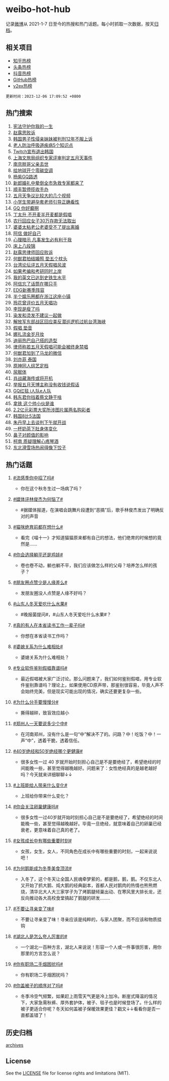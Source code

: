 # weibo-hot-hub

记录[微博](https://www.weibo.com)从 2021-1-7 日至今的热搜和热门话题。每小时抓取一次数据，按天[归档](archives)。

## 相关项目

- [知乎热榜](https://github.com/lonnyzhang423/zhihu-hot-hub)
- [头条热榜](https://github.com/lonnyzhang423/toutiao-hot-hub)
- [抖音热榜](https://github.com/lonnyzhang423/douyin-hot-hub)
- [GitHub热榜](https://github.com/lonnyzhang423/github-hot-hub)
- [v2ex热榜](https://github.com/lonnyzhang423/v2ex-hot-hub)


`更新时间：2023-12-06 17:09:52 +0800`

## 热门搜索

1. [宪法守护你我的一生](https://m.weibo.cn/search?containerid=100103type%3D1%26t%3D10%26q%3D%23%E5%AE%AA%E6%B3%95%E5%AE%88%E6%8A%A4%E4%BD%A0%E6%88%91%E7%9A%84%E4%B8%80%E7%94%9F%23&stream_entry_id=51&isnewpage=1&extparam=seat%3D1%26cate%3D10103%26dgr%3D0%26stream_entry_id%3D51%26pos%3D0%26q%3D%2523%25E5%25AE%25AA%25E6%25B3%2595%25E5%25AE%2588%25E6%258A%25A4%25E4%25BD%25A0%25E6%2588%2591%25E7%259A%2584%25E4%25B8%2580%25E7%2594%259F%2523%26filter_type%3Drealtimehot%26c_type%3D51%26display_time%3D1701853791%26pre_seqid%3D170185379114000558156)
1. [赵露思败诉](https://m.weibo.cn/search?containerid=100103type%3D1%26t%3D10%26q%3D%23%E8%B5%B5%E9%9C%B2%E6%80%9D%E8%B4%A5%E8%AF%89%23&stream_entry_id=31&isnewpage=1&extparam=seat%3D1%26band_rank%3D1%26filter_type%3Drealtimehot%26dgr%3D0%26lcate%3D5001%26cate%3D5001%26realpos%3D1%26stream_entry_id%3D31%26pos%3D0%26q%3D%2523%25E8%25B5%25B5%25E9%259C%25B2%25E6%2580%259D%25E8%25B4%25A5%25E8%25AF%2589%2523%26flag%3D1%26c_type%3D31%26display_time%3D1701853791%26pre_seqid%3D170185379114000558156)
1. [韩国男子性侵亲妹妹被判刑12年不服上诉](https://m.weibo.cn/search?containerid=100103type%3D1%26t%3D10%26q%3D%23%E9%9F%A9%E5%9B%BD%E7%94%B7%E5%AD%90%E6%80%A7%E4%BE%B5%E4%BA%B2%E5%A6%B9%E5%A6%B9%E8%A2%AB%E5%88%A4%E5%88%9112%E5%B9%B4%E4%B8%8D%E6%9C%8D%E4%B8%8A%E8%AF%89%23&stream_entry_id=31&isnewpage=1&extparam=seat%3D1%26band_rank%3D2%26filter_type%3Drealtimehot%26dgr%3D0%26lcate%3D5001%26cate%3D5001%26realpos%3D2%26stream_entry_id%3D31%26pos%3D1%26q%3D%2523%25E9%259F%25A9%25E5%259B%25BD%25E7%2594%25B7%25E5%25AD%2590%25E6%2580%25A7%25E4%25BE%25B5%25E4%25BA%25B2%25E5%25A6%25B9%25E5%25A6%25B9%25E8%25A2%25AB%25E5%2588%25A4%25E5%2588%259112%25E5%25B9%25B4%25E4%25B8%258D%25E6%259C%258D%25E4%25B8%258A%25E8%25AF%2589%2523%26flag%3D2%26c_type%3D31%26display_time%3D1701853791%26pre_seqid%3D170185379114000558156)
1. [老人防治呼吸道疾病5个知识点](https://m.weibo.cn/search?containerid=100103type%3D1%26t%3D10%26q%3D%23%E8%80%81%E4%BA%BA%E9%98%B2%E6%B2%BB%E5%91%BC%E5%90%B8%E9%81%93%E7%96%BE%E7%97%855%E4%B8%AA%E7%9F%A5%E8%AF%86%E7%82%B9%23&stream_entry_id=31&isnewpage=1&extparam=seat%3D1%26band_rank%3D3%26filter_type%3Drealtimehot%26dgr%3D0%26lcate%3D5001%26cate%3D5001%26realpos%3D3%26stream_entry_id%3D31%26pos%3D2%26q%3D%2523%25E8%2580%2581%25E4%25BA%25BA%25E9%2598%25B2%25E6%25B2%25BB%25E5%2591%25BC%25E5%2590%25B8%25E9%2581%2593%25E7%2596%25BE%25E7%2597%25855%25E4%25B8%25AA%25E7%259F%25A5%25E8%25AF%2586%25E7%2582%25B9%2523%26flag%3D1%26c_type%3D31%26display_time%3D1701853791%26pre_seqid%3D170185379114000558156)
1. [Twitch宣布退出韩国](https://m.weibo.cn/search?containerid=100103type%3D1%26t%3D10%26q%3D%23Twitch%E5%AE%A3%E5%B8%83%E9%80%80%E5%87%BA%E9%9F%A9%E5%9B%BD%23&stream_entry_id=31&isnewpage=1&extparam=seat%3D1%26band_rank%3D4%26filter_type%3Drealtimehot%26dgr%3D0%26lcate%3D5001%26cate%3D5001%26realpos%3D4%26stream_entry_id%3D31%26pos%3D3%26q%3D%2523Twitch%25E5%25AE%25A3%25E5%25B8%2583%25E9%2580%2580%25E5%2587%25BA%25E9%259F%25A9%25E5%259B%25BD%2523%26flag%3D1%26c_type%3D31%26display_time%3D1701853791%26pre_seqid%3D170185379114000558156)
1. [上海文旅局组织专家评审判定五月天事件](https://m.weibo.cn/search?containerid=100103type%3D1%26t%3D10%26q%3D%23%E4%B8%8A%E6%B5%B7%E6%96%87%E6%97%85%E5%B1%80%E7%BB%84%E7%BB%87%E4%B8%93%E5%AE%B6%E8%AF%84%E5%AE%A1%E5%88%A4%E5%AE%9A%E4%BA%94%E6%9C%88%E5%A4%A9%E4%BA%8B%E4%BB%B6%23&stream_entry_id=31&isnewpage=1&extparam=seat%3D1%26band_rank%3D5%26filter_type%3Drealtimehot%26dgr%3D0%26lcate%3D5001%26cate%3D5001%26realpos%3D5%26stream_entry_id%3D31%26pos%3D4%26q%3D%2523%25E4%25B8%258A%25E6%25B5%25B7%25E6%2596%2587%25E6%2597%2585%25E5%25B1%2580%25E7%25BB%2584%25E7%25BB%2587%25E4%25B8%2593%25E5%25AE%25B6%25E8%25AF%2584%25E5%25AE%25A1%25E5%2588%25A4%25E5%25AE%259A%25E4%25BA%2594%25E6%259C%2588%25E5%25A4%25A9%25E4%25BA%258B%25E4%25BB%25B6%2523%26flag%3D2%26c_type%3D31%26display_time%3D1701853791%26pre_seqid%3D170185379114000558156)
1. [南京胖哥父亲去世](https://m.weibo.cn/search?containerid=100103type%3D1%26t%3D10%26q%3D%23%E5%8D%97%E4%BA%AC%E8%83%96%E5%93%A5%E7%88%B6%E4%BA%B2%E5%8E%BB%E4%B8%96%23&stream_entry_id=31&isnewpage=1&extparam=seat%3D1%26band_rank%3D6%26filter_type%3Drealtimehot%26dgr%3D0%26lcate%3D5001%26cate%3D5001%26realpos%3D6%26stream_entry_id%3D31%26pos%3D5%26q%3D%2523%25E5%258D%2597%25E4%25BA%25AC%25E8%2583%2596%25E5%2593%25A5%25E7%2588%25B6%25E4%25BA%25B2%25E5%258E%25BB%25E4%25B8%2596%2523%26flag%3D1%26c_type%3D31%26display_time%3D1701853791%26pre_seqid%3D170185379114000558156)
1. [给地球开个零碳空调](https://m.weibo.cn/search?containerid=100103type%3D1%26t%3D10%26q%3D%23%E7%BB%99%E5%9C%B0%E7%90%83%E5%BC%80%E4%B8%AA%E9%9B%B6%E7%A2%B3%E7%A9%BA%E8%B0%83%23&stream_entry_id=31&isnewpage=1&extparam=seat%3D1%26adid%3D213490%26band_rank%3D7%26topic_ad%3D1%26is_ad_pos%3D1%26c_type%3D31%26filter_type%3Drealtimehot%26lcate%3D5001%26cate%3D5001%26stream_entry_id%3D31%26pos%3D6%26q%3D%2523%25E7%25BB%2599%25E5%259C%25B0%25E7%2590%2583%25E5%25BC%2580%25E4%25B8%25AA%25E9%259B%25B6%25E7%25A2%25B3%25E7%25A9%25BA%25E8%25B0%2583%2523%26dgr%3D0%26display_time%3D1701853791%26pre_seqid%3D170185379114000558156)
1. [杨紫GQ路透](https://m.weibo.cn/search?containerid=100103type%3D1%26t%3D10%26q%3D%23%E6%9D%A8%E7%B4%ABGQ%E8%B7%AF%E9%80%8F%23&stream_entry_id=31&isnewpage=1&extparam=seat%3D1%26band_rank%3D7%26filter_type%3Drealtimehot%26dgr%3D0%26lcate%3D5001%26cate%3D5001%26realpos%3D7%26stream_entry_id%3D31%26pos%3D7%26q%3D%2523%25E6%259D%25A8%25E7%25B4%25ABGQ%25E8%25B7%25AF%25E9%2580%258F%2523%26flag%3D1%26c_type%3D31%26display_time%3D1701853791%26pre_seqid%3D170185379114000558156)
1. [新郎婚礼中晕倒全市急救专家都来了](https://m.weibo.cn/search?containerid=100103type%3D1%26t%3D10%26q%3D%23%E6%96%B0%E9%83%8E%E5%A9%9A%E7%A4%BC%E4%B8%AD%E6%99%95%E5%80%92%E5%85%A8%E5%B8%82%E6%80%A5%E6%95%91%E4%B8%93%E5%AE%B6%E9%83%BD%E6%9D%A5%E4%BA%86%23&stream_entry_id=31&isnewpage=1&extparam=seat%3D1%26band_rank%3D8%26filter_type%3Drealtimehot%26dgr%3D0%26lcate%3D5001%26cate%3D5001%26realpos%3D8%26stream_entry_id%3D31%26pos%3D8%26q%3D%2523%25E6%2596%25B0%25E9%2583%258E%25E5%25A9%259A%25E7%25A4%25BC%25E4%25B8%25AD%25E6%2599%2595%25E5%2580%2592%25E5%2585%25A8%25E5%25B8%2582%25E6%2580%25A5%25E6%2595%2591%25E4%25B8%2593%25E5%25AE%25B6%25E9%2583%25BD%25E6%259D%25A5%25E4%25BA%2586%2523%26flag%3D1%26c_type%3D31%26display_time%3D1701853791%26pre_seqid%3D170185379114000558156)
1. [顺丰暂停揽收手办](https://m.weibo.cn/search?containerid=100103type%3D1%26t%3D10%26q%3D%23%E9%A1%BA%E4%B8%B0%E6%9A%82%E5%81%9C%E6%8F%BD%E6%94%B6%E6%89%8B%E5%8A%9E%23&stream_entry_id=31&isnewpage=1&extparam=seat%3D1%26band_rank%3D9%26filter_type%3Drealtimehot%26dgr%3D0%26lcate%3D5001%26cate%3D5001%26realpos%3D9%26stream_entry_id%3D31%26pos%3D9%26q%3D%2523%25E9%25A1%25BA%25E4%25B8%25B0%25E6%259A%2582%25E5%2581%259C%25E6%258F%25BD%25E6%2594%25B6%25E6%2589%258B%25E5%258A%259E%2523%26flag%3D1%26c_type%3D31%26display_time%3D1701853791%26pre_seqid%3D170185379114000558156)
1. [五月天争议比较大的几个视频](https://m.weibo.cn/search?containerid=100103type%3D1%26t%3D10%26q%3D%E4%BA%94%E6%9C%88%E5%A4%A9%E4%BA%89%E8%AE%AE%E6%AF%94%E8%BE%83%E5%A4%A7%E7%9A%84%E5%87%A0%E4%B8%AA%E8%A7%86%E9%A2%91&stream_entry_id=31&isnewpage=1&extparam=seat%3D1%26band_rank%3D10%26filter_type%3Drealtimehot%26dgr%3D0%26lcate%3D5001%26cate%3D5001%26realpos%3D10%26stream_entry_id%3D31%26pos%3D10%26q%3D%25E4%25BA%2594%25E6%259C%2588%25E5%25A4%25A9%25E4%25BA%2589%25E8%25AE%25AE%25E6%25AF%2594%25E8%25BE%2583%25E5%25A4%25A7%25E7%259A%2584%25E5%2587%25A0%25E4%25B8%25AA%25E8%25A7%2586%25E9%25A2%2591%26flag%3D1%26c_type%3D31%26display_time%3D1701853791%26pre_seqid%3D170185379114000558156)
1. [小学生带避孕套老师引导正确看性](https://m.weibo.cn/search?containerid=100103type%3D1%26t%3D10%26q%3D%23%E5%B0%8F%E5%AD%A6%E7%94%9F%E5%B8%A6%E9%81%BF%E5%AD%95%E5%A5%97%E8%80%81%E5%B8%88%E5%BC%95%E5%AF%BC%E6%AD%A3%E7%A1%AE%E7%9C%8B%E6%80%A7%23&stream_entry_id=31&isnewpage=1&extparam=seat%3D1%26band_rank%3D11%26filter_type%3Drealtimehot%26dgr%3D0%26lcate%3D5001%26cate%3D5001%26realpos%3D11%26stream_entry_id%3D31%26pos%3D11%26q%3D%2523%25E5%25B0%258F%25E5%25AD%25A6%25E7%2594%259F%25E5%25B8%25A6%25E9%2581%25BF%25E5%25AD%2595%25E5%25A5%2597%25E8%2580%2581%25E5%25B8%2588%25E5%25BC%2595%25E5%25AF%25BC%25E6%25AD%25A3%25E7%25A1%25AE%25E7%259C%258B%25E6%2580%25A7%2523%26flag%3D1%26c_type%3D31%26display_time%3D1701853791%26pre_seqid%3D170185379114000558156)
1. [GQ 你好癫啊](https://m.weibo.cn/search?containerid=100103type%3D1%26t%3D10%26q%3DGQ+%E4%BD%A0%E5%A5%BD%E7%99%AB%E5%95%8A&stream_entry_id=31&isnewpage=1&extparam=seat%3D1%26band_rank%3D12%26filter_type%3Drealtimehot%26dgr%3D0%26lcate%3D5001%26cate%3D5001%26realpos%3D12%26stream_entry_id%3D31%26pos%3D12%26q%3DGQ%2520%25E4%25BD%25A0%25E5%25A5%25BD%25E7%2599%25AB%25E5%2595%258A%26flag%3D2%26c_type%3D31%26display_time%3D1701853791%26pre_seqid%3D170185379114000558156)
1. [丁太升 不开麦半开麦都是假唱](https://m.weibo.cn/search?containerid=100103type%3D1%26t%3D10%26q%3D%E4%B8%81%E5%A4%AA%E5%8D%87+%E4%B8%8D%E5%BC%80%E9%BA%A6%E5%8D%8A%E5%BC%80%E9%BA%A6%E9%83%BD%E6%98%AF%E5%81%87%E5%94%B1&stream_entry_id=31&isnewpage=1&extparam=seat%3D1%26band_rank%3D13%26filter_type%3Drealtimehot%26dgr%3D0%26lcate%3D5001%26cate%3D5001%26realpos%3D13%26stream_entry_id%3D31%26pos%3D13%26q%3D%25E4%25B8%2581%25E5%25A4%25AA%25E5%258D%2587%2520%25E4%25B8%258D%25E5%25BC%2580%25E9%25BA%25A6%25E5%258D%258A%25E5%25BC%2580%25E9%25BA%25A6%25E9%2583%25BD%25E6%2598%25AF%25E5%2581%2587%25E5%2594%25B1%26flag%3D1%26c_type%3D31%26display_time%3D1701853791%26pre_seqid%3D170185379114000558156)
1. [农行回应女子30万存款无法取出](https://m.weibo.cn/search?containerid=100103type%3D1%26t%3D10%26q%3D%23%E5%86%9C%E8%A1%8C%E5%9B%9E%E5%BA%94%E5%A5%B3%E5%AD%9030%E4%B8%87%E5%AD%98%E6%AC%BE%E6%97%A0%E6%B3%95%E5%8F%96%E5%87%BA%23&stream_entry_id=31&isnewpage=1&extparam=seat%3D1%26band_rank%3D14%26filter_type%3Drealtimehot%26dgr%3D0%26lcate%3D5001%26cate%3D5001%26realpos%3D14%26stream_entry_id%3D31%26pos%3D14%26q%3D%2523%25E5%2586%259C%25E8%25A1%258C%25E5%259B%259E%25E5%25BA%2594%25E5%25A5%25B3%25E5%25AD%259030%25E4%25B8%2587%25E5%25AD%2598%25E6%25AC%25BE%25E6%2597%25A0%25E6%25B3%2595%25E5%258F%2596%25E5%2587%25BA%2523%26flag%3D1%26c_type%3D31%26display_time%3D1701853791%26pre_seqid%3D170185379114000558156)
1. [婆婆太粘老公老婆受不了提出离婚](https://m.weibo.cn/search?containerid=100103type%3D1%26t%3D10%26q%3D%23%E5%A9%86%E5%A9%86%E5%A4%AA%E7%B2%98%E8%80%81%E5%85%AC%E8%80%81%E5%A9%86%E5%8F%97%E4%B8%8D%E4%BA%86%E6%8F%90%E5%87%BA%E7%A6%BB%E5%A9%9A%23&stream_entry_id=31&isnewpage=1&extparam=seat%3D1%26band_rank%3D15%26filter_type%3Drealtimehot%26dgr%3D0%26lcate%3D5001%26cate%3D5001%26realpos%3D15%26stream_entry_id%3D31%26pos%3D15%26q%3D%2523%25E5%25A9%2586%25E5%25A9%2586%25E5%25A4%25AA%25E7%25B2%2598%25E8%2580%2581%25E5%2585%25AC%25E8%2580%2581%25E5%25A9%2586%25E5%258F%2597%25E4%25B8%258D%25E4%25BA%2586%25E6%258F%2590%25E5%2587%25BA%25E7%25A6%25BB%25E5%25A9%259A%2523%26flag%3D0%26c_type%3D31%26display_time%3D1701853791%26pre_seqid%3D170185379114000558156)
1. [阿信 做好自己](https://m.weibo.cn/search?containerid=100103type%3D1%26t%3D10%26q%3D%E9%98%BF%E4%BF%A1+%E5%81%9A%E5%A5%BD%E8%87%AA%E5%B7%B1&stream_entry_id=31&isnewpage=1&extparam=seat%3D1%26band_rank%3D16%26filter_type%3Drealtimehot%26dgr%3D0%26lcate%3D5001%26cate%3D5001%26realpos%3D16%26stream_entry_id%3D31%26pos%3D16%26q%3D%25E9%2598%25BF%25E4%25BF%25A1%2520%25E5%2581%259A%25E5%25A5%25BD%25E8%2587%25AA%25E5%25B7%25B1%26flag%3D0%26c_type%3D31%26display_time%3D1701853791%26pre_seqid%3D170185379114000558156)
1. [心理暗示 凡事发生必有利于我](https://m.weibo.cn/search?containerid=100103type%3D1%26t%3D10%26q%3D%E5%BF%83%E7%90%86%E6%9A%97%E7%A4%BA+%E5%87%A1%E4%BA%8B%E5%8F%91%E7%94%9F%E5%BF%85%E6%9C%89%E5%88%A9%E4%BA%8E%E6%88%91&stream_entry_id=31&isnewpage=1&extparam=seat%3D1%26band_rank%3D17%26filter_type%3Drealtimehot%26dgr%3D0%26lcate%3D5001%26cate%3D5001%26realpos%3D17%26stream_entry_id%3D31%26pos%3D17%26q%3D%25E5%25BF%2583%25E7%2590%2586%25E6%259A%2597%25E7%25A4%25BA%2520%25E5%2587%25A1%25E4%25BA%258B%25E5%258F%2591%25E7%2594%259F%25E5%25BF%2585%25E6%259C%2589%25E5%2588%25A9%25E4%25BA%258E%25E6%2588%2591%26flag%3D1%26c_type%3D31%26display_time%3D1701853791%26pre_seqid%3D170185379114000558156)
1. [床上八段锦](https://m.weibo.cn/search?containerid=100103type%3D1%26t%3D10%26q%3D%E5%BA%8A%E4%B8%8A%E5%85%AB%E6%AE%B5%E9%94%A6&stream_entry_id=31&isnewpage=1&extparam=seat%3D1%26band_rank%3D18%26filter_type%3Drealtimehot%26dgr%3D0%26lcate%3D5001%26cate%3D5001%26realpos%3D18%26stream_entry_id%3D31%26pos%3D18%26q%3D%25E5%25BA%258A%25E4%25B8%258A%25E5%2585%25AB%25E6%25AE%25B5%25E9%2594%25A6%26flag%3D0%26c_type%3D31%26display_time%3D1701853791%26pre_seqid%3D170185379114000558156)
1. [赵露思律师回应败诉](https://m.weibo.cn/search?containerid=100103type%3D1%26t%3D10%26q%3D%23%E8%B5%B5%E9%9C%B2%E6%80%9D%E5%BE%8B%E5%B8%88%E5%9B%9E%E5%BA%94%E8%B4%A5%E8%AF%89%23&stream_entry_id=31&isnewpage=1&extparam=seat%3D1%26band_rank%3D19%26filter_type%3Drealtimehot%26dgr%3D0%26lcate%3D5001%26cate%3D5001%26realpos%3D19%26stream_entry_id%3D31%26pos%3D19%26q%3D%2523%25E8%25B5%25B5%25E9%259C%25B2%25E6%2580%259D%25E5%25BE%258B%25E5%25B8%2588%25E5%259B%259E%25E5%25BA%2594%25E8%25B4%25A5%25E8%25AF%2589%2523%26flag%3D1%26c_type%3D31%26display_time%3D1701853791%26pre_seqid%3D170185379114000558156)
1. [何猷君拍结婚照 垫五个枕头](https://m.weibo.cn/search?containerid=100103type%3D1%26t%3D10%26q%3D%E4%BD%95%E7%8C%B7%E5%90%9B%E6%8B%8D%E7%BB%93%E5%A9%9A%E7%85%A7+%E5%9E%AB%E4%BA%94%E4%B8%AA%E6%9E%95%E5%A4%B4&stream_entry_id=31&isnewpage=1&extparam=seat%3D1%26band_rank%3D20%26filter_type%3Drealtimehot%26dgr%3D0%26lcate%3D5001%26cate%3D5001%26realpos%3D20%26stream_entry_id%3D31%26pos%3D20%26q%3D%25E4%25BD%2595%25E7%258C%25B7%25E5%2590%259B%25E6%258B%258D%25E7%25BB%2593%25E5%25A9%259A%25E7%2585%25A7%2520%25E5%259E%25AB%25E4%25BA%2594%25E4%25B8%25AA%25E6%259E%2595%25E5%25A4%25B4%26flag%3D2%26c_type%3D31%26display_time%3D1701853791%26pre_seqid%3D170185379114000558156)
1. [台湾论坛评五月天假唱风波](https://m.weibo.cn/search?containerid=100103type%3D1%26t%3D10%26q%3D%23%E5%8F%B0%E6%B9%BE%E8%AE%BA%E5%9D%9B%E8%AF%84%E4%BA%94%E6%9C%88%E5%A4%A9%E5%81%87%E5%94%B1%E9%A3%8E%E6%B3%A2%23&stream_entry_id=31&isnewpage=1&extparam=seat%3D1%26band_rank%3D21%26filter_type%3Drealtimehot%26dgr%3D0%26lcate%3D5001%26cate%3D5001%26realpos%3D21%26stream_entry_id%3D31%26pos%3D21%26q%3D%2523%25E5%258F%25B0%25E6%25B9%25BE%25E8%25AE%25BA%25E5%259D%259B%25E8%25AF%2584%25E4%25BA%2594%25E6%259C%2588%25E5%25A4%25A9%25E5%2581%2587%25E5%2594%25B1%25E9%25A3%258E%25E6%25B3%25A2%2523%26flag%3D0%26c_type%3D31%26display_time%3D1701853791%26pre_seqid%3D170185379114000558156)
1. [如果考编和考研同时上岸](https://m.weibo.cn/search?containerid=100103type%3D1%26t%3D10%26q%3D%23%E5%A6%82%E6%9E%9C%E8%80%83%E7%BC%96%E5%92%8C%E8%80%83%E7%A0%94%E5%90%8C%E6%97%B6%E4%B8%8A%E5%B2%B8%23&stream_entry_id=31&isnewpage=1&extparam=seat%3D1%26band_rank%3D22%26filter_type%3Drealtimehot%26dgr%3D0%26lcate%3D5001%26cate%3D5001%26realpos%3D22%26stream_entry_id%3D31%26pos%3D22%26q%3D%2523%25E5%25A6%2582%25E6%259E%259C%25E8%2580%2583%25E7%25BC%2596%25E5%2592%258C%25E8%2580%2583%25E7%25A0%2594%25E5%2590%258C%25E6%2597%25B6%25E4%25B8%258A%25E5%25B2%25B8%2523%26flag%3D1%26c_type%3D31%26display_time%3D1701853791%26pre_seqid%3D170185379114000558156)
1. [我的英文已达到史铁生水平](https://m.weibo.cn/search?containerid=100103type%3D1%26t%3D10%26q%3D%E6%88%91%E7%9A%84%E8%8B%B1%E6%96%87%E5%B7%B2%E8%BE%BE%E5%88%B0%E5%8F%B2%E9%93%81%E7%94%9F%E6%B0%B4%E5%B9%B3&stream_entry_id=31&isnewpage=1&extparam=seat%3D1%26band_rank%3D23%26filter_type%3Drealtimehot%26dgr%3D0%26lcate%3D5001%26cate%3D5001%26realpos%3D23%26stream_entry_id%3D31%26pos%3D23%26q%3D%25E6%2588%2591%25E7%259A%2584%25E8%258B%25B1%25E6%2596%2587%25E5%25B7%25B2%25E8%25BE%25BE%25E5%2588%25B0%25E5%258F%25B2%25E9%2593%2581%25E7%2594%259F%25E6%25B0%25B4%25E5%25B9%25B3%26flag%3D1%26c_type%3D31%26display_time%3D1701853791%26pre_seqid%3D170185379114000558156)
1. [阿信忘了话筒在哪只手](https://m.weibo.cn/search?containerid=100103type%3D1%26t%3D10%26q%3D%E9%98%BF%E4%BF%A1%E5%BF%98%E4%BA%86%E8%AF%9D%E7%AD%92%E5%9C%A8%E5%93%AA%E5%8F%AA%E6%89%8B&stream_entry_id=31&isnewpage=1&extparam=seat%3D1%26band_rank%3D24%26filter_type%3Drealtimehot%26dgr%3D0%26lcate%3D5001%26cate%3D5001%26realpos%3D24%26stream_entry_id%3D31%26pos%3D24%26q%3D%25E9%2598%25BF%25E4%25BF%25A1%25E5%25BF%2598%25E4%25BA%2586%25E8%25AF%259D%25E7%25AD%2592%25E5%259C%25A8%25E5%2593%25AA%25E5%258F%25AA%25E6%2589%258B%26flag%3D0%26c_type%3D31%26display_time%3D1701853791%26pre_seqid%3D170185379114000558156)
1. [EDG新赛季阵容](https://m.weibo.cn/search?containerid=100103type%3D1%26t%3D10%26q%3DEDG%E6%96%B0%E8%B5%9B%E5%AD%A3%E9%98%B5%E5%AE%B9&stream_entry_id=31&isnewpage=1&extparam=seat%3D1%26band_rank%3D25%26filter_type%3Drealtimehot%26dgr%3D0%26lcate%3D5001%26cate%3D5001%26realpos%3D25%26stream_entry_id%3D31%26pos%3D25%26q%3DEDG%25E6%2596%25B0%25E8%25B5%259B%25E5%25AD%25A3%25E9%2598%25B5%25E5%25AE%25B9%26flag%3D1%26c_type%3D31%26display_time%3D1701853791%26pre_seqid%3D170185379114000558156)
1. [半个娱乐圈都在浙江这座小镇](https://m.weibo.cn/search?containerid=100103type%3D1%26t%3D10%26q%3D%23%E5%8D%8A%E4%B8%AA%E5%A8%B1%E4%B9%90%E5%9C%88%E9%83%BD%E5%9C%A8%E6%B5%99%E6%B1%9F%E8%BF%99%E5%BA%A7%E5%B0%8F%E9%95%87%23&stream_entry_id=31&isnewpage=1&extparam=seat%3D1%26band_rank%3D26%26filter_type%3Drealtimehot%26dgr%3D0%26lcate%3D5001%26cate%3D5001%26realpos%3D26%26stream_entry_id%3D31%26pos%3D26%26q%3D%2523%25E5%258D%258A%25E4%25B8%25AA%25E5%25A8%25B1%25E4%25B9%2590%25E5%259C%2588%25E9%2583%25BD%25E5%259C%25A8%25E6%25B5%2599%25E6%25B1%259F%25E8%25BF%2599%25E5%25BA%25A7%25E5%25B0%258F%25E9%2595%2587%2523%26flag%3D0%26c_type%3D31%26display_time%3D1701853791%26pre_seqid%3D170185379114000558156)
1. [玲花曾评价五月天唱功](https://m.weibo.cn/search?containerid=100103type%3D1%26t%3D10%26q%3D%23%E7%8E%B2%E8%8A%B1%E6%9B%BE%E8%AF%84%E4%BB%B7%E4%BA%94%E6%9C%88%E5%A4%A9%E5%94%B1%E5%8A%9F%23&stream_entry_id=31&isnewpage=1&extparam=seat%3D1%26band_rank%3D27%26filter_type%3Drealtimehot%26dgr%3D0%26lcate%3D5001%26cate%3D5001%26realpos%3D27%26stream_entry_id%3D31%26pos%3D27%26q%3D%2523%25E7%258E%25B2%25E8%258A%25B1%25E6%259B%25BE%25E8%25AF%2584%25E4%25BB%25B7%25E4%25BA%2594%25E6%259C%2588%25E5%25A4%25A9%25E5%2594%25B1%25E5%258A%259F%2523%26flag%3D0%26c_type%3D31%26display_time%3D1701853791%26pre_seqid%3D170185379114000558156)
1. [李现是瘦了吗](https://m.weibo.cn/search?containerid=100103type%3D1%26t%3D10%26q%3D%23%E6%9D%8E%E7%8E%B0%E6%98%AF%E7%98%A6%E4%BA%86%E5%90%97%23&stream_entry_id=31&isnewpage=1&extparam=seat%3D1%26band_rank%3D28%26filter_type%3Drealtimehot%26dgr%3D0%26lcate%3D5001%26cate%3D5001%26realpos%3D28%26stream_entry_id%3D31%26pos%3D28%26q%3D%2523%25E6%259D%258E%25E7%258E%25B0%25E6%2598%25AF%25E7%2598%25A6%25E4%25BA%2586%25E5%2590%2597%2523%26flag%3D0%26c_type%3D31%26display_time%3D1701853791%26pre_seqid%3D170185379114000558156)
1. [染发和烫发不建议一起做](https://m.weibo.cn/search?containerid=100103type%3D1%26t%3D10%26q%3D%23%E6%9F%93%E5%8F%91%E5%92%8C%E7%83%AB%E5%8F%91%E4%B8%8D%E5%BB%BA%E8%AE%AE%E4%B8%80%E8%B5%B7%E5%81%9A%23&stream_entry_id=31&isnewpage=1&extparam=seat%3D1%26band_rank%3D29%26filter_type%3Drealtimehot%26dgr%3D0%26lcate%3D5001%26cate%3D5001%26realpos%3D29%26stream_entry_id%3D31%26pos%3D29%26q%3D%2523%25E6%259F%2593%25E5%258F%2591%25E5%2592%258C%25E7%2583%25AB%25E5%258F%2591%25E4%25B8%258D%25E5%25BB%25BA%25E8%25AE%25AE%25E4%25B8%2580%25E8%25B5%25B7%25E5%2581%259A%2523%26flag%3D0%26c_type%3D31%26display_time%3D1701853791%26pre_seqid%3D170185379114000558156)
1. [解放军东部战区回应美反潜巡逻机过航台湾海峡](https://m.weibo.cn/search?containerid=100103type%3D1%26t%3D10%26q%3D%23%E8%A7%A3%E6%94%BE%E5%86%9B%E4%B8%9C%E9%83%A8%E6%88%98%E5%8C%BA%E5%9B%9E%E5%BA%94%E7%BE%8E%E5%8F%8D%E6%BD%9C%E5%B7%A1%E9%80%BB%E6%9C%BA%E8%BF%87%E8%88%AA%E5%8F%B0%E6%B9%BE%E6%B5%B7%E5%B3%A1%23&stream_entry_id=31&isnewpage=1&extparam=seat%3D1%26band_rank%3D30%26filter_type%3Drealtimehot%26dgr%3D0%26lcate%3D5001%26cate%3D5001%26realpos%3D30%26stream_entry_id%3D31%26pos%3D30%26q%3D%2523%25E8%25A7%25A3%25E6%2594%25BE%25E5%2586%259B%25E4%25B8%259C%25E9%2583%25A8%25E6%2588%2598%25E5%258C%25BA%25E5%259B%259E%25E5%25BA%2594%25E7%25BE%258E%25E5%258F%258D%25E6%25BD%259C%25E5%25B7%25A1%25E9%2580%25BB%25E6%259C%25BA%25E8%25BF%2587%25E8%2588%25AA%25E5%258F%25B0%25E6%25B9%25BE%25E6%25B5%25B7%25E5%25B3%25A1%2523%26flag%3D0%26c_type%3D31%26display_time%3D1701853791%26pre_seqid%3D170185379114000558156)
1. [假唱 垫音](https://m.weibo.cn/search?containerid=100103type%3D1%26t%3D10%26q%3D%E5%81%87%E5%94%B1+%E5%9E%AB%E9%9F%B3&stream_entry_id=31&isnewpage=1&extparam=seat%3D1%26band_rank%3D31%26filter_type%3Drealtimehot%26dgr%3D0%26lcate%3D5001%26cate%3D5001%26realpos%3D31%26stream_entry_id%3D31%26pos%3D31%26q%3D%25E5%2581%2587%25E5%2594%25B1%2520%25E5%259E%25AB%25E9%259F%25B3%26flag%3D1%26c_type%3D31%26display_time%3D1701853791%26pre_seqid%3D170185379114000558156)
1. [娜扎流金岁月妆](https://m.weibo.cn/search?containerid=100103type%3D1%26t%3D10%26q%3D%E5%A8%9C%E6%89%8E%E6%B5%81%E9%87%91%E5%B2%81%E6%9C%88%E5%A6%86&stream_entry_id=31&isnewpage=1&extparam=seat%3D1%26band_rank%3D32%26filter_type%3Drealtimehot%26dgr%3D0%26lcate%3D5001%26cate%3D5001%26realpos%3D32%26stream_entry_id%3D31%26pos%3D32%26q%3D%25E5%25A8%259C%25E6%2589%258E%25E6%25B5%2581%25E9%2587%2591%25E5%25B2%2581%25E6%259C%2588%25E5%25A6%2586%26flag%3D1%26c_type%3D31%26display_time%3D1701853791%26pre_seqid%3D170185379114000558156)
1. [迪丽热巴自己搭的造型](https://m.weibo.cn/search?containerid=100103type%3D1%26t%3D10%26q%3D%23%E8%BF%AA%E4%B8%BD%E7%83%AD%E5%B7%B4%E8%87%AA%E5%B7%B1%E6%90%AD%E7%9A%84%E9%80%A0%E5%9E%8B%23&stream_entry_id=31&isnewpage=1&extparam=seat%3D1%26band_rank%3D33%26filter_type%3Drealtimehot%26dgr%3D0%26lcate%3D5001%26cate%3D5001%26realpos%3D33%26stream_entry_id%3D31%26pos%3D33%26q%3D%2523%25E8%25BF%25AA%25E4%25B8%25BD%25E7%2583%25AD%25E5%25B7%25B4%25E8%2587%25AA%25E5%25B7%25B1%25E6%2590%25AD%25E7%259A%2584%25E9%2580%25A0%25E5%259E%258B%2523%26flag%3D1%26c_type%3D31%26display_time%3D1701853791%26pre_seqid%3D170185379114000558156)
1. [律师称若五月天假唱可能会被终身禁唱](https://m.weibo.cn/search?containerid=100103type%3D1%26t%3D10%26q%3D%23%E5%BE%8B%E5%B8%88%E7%A7%B0%E8%8B%A5%E4%BA%94%E6%9C%88%E5%A4%A9%E5%81%87%E5%94%B1%E5%8F%AF%E8%83%BD%E4%BC%9A%E8%A2%AB%E7%BB%88%E8%BA%AB%E7%A6%81%E5%94%B1%23&stream_entry_id=31&isnewpage=1&extparam=seat%3D1%26band_rank%3D34%26filter_type%3Drealtimehot%26dgr%3D0%26lcate%3D5001%26cate%3D5001%26realpos%3D34%26stream_entry_id%3D31%26pos%3D34%26q%3D%2523%25E5%25BE%258B%25E5%25B8%2588%25E7%25A7%25B0%25E8%258B%25A5%25E4%25BA%2594%25E6%259C%2588%25E5%25A4%25A9%25E5%2581%2587%25E5%2594%25B1%25E5%258F%25AF%25E8%2583%25BD%25E4%25BC%259A%25E8%25A2%25AB%25E7%25BB%2588%25E8%25BA%25AB%25E7%25A6%2581%25E5%2594%25B1%2523%26flag%3D0%26c_type%3D31%26display_time%3D1701853791%26pre_seqid%3D170185379114000558156)
1. [何猷君加到了马龙的微信](https://m.weibo.cn/search?containerid=100103type%3D1%26t%3D10%26q%3D%23%E4%BD%95%E7%8C%B7%E5%90%9B%E5%8A%A0%E5%88%B0%E4%BA%86%E9%A9%AC%E9%BE%99%E7%9A%84%E5%BE%AE%E4%BF%A1%23&stream_entry_id=31&isnewpage=1&extparam=seat%3D1%26band_rank%3D35%26filter_type%3Drealtimehot%26dgr%3D0%26lcate%3D5001%26cate%3D5001%26realpos%3D35%26stream_entry_id%3D31%26pos%3D35%26q%3D%2523%25E4%25BD%2595%25E7%258C%25B7%25E5%2590%259B%25E5%258A%25A0%25E5%2588%25B0%25E4%25BA%2586%25E9%25A9%25AC%25E9%25BE%2599%25E7%259A%2584%25E5%25BE%25AE%25E4%25BF%25A1%2523%26flag%3D0%26c_type%3D31%26display_time%3D1701853791%26pre_seqid%3D170185379114000558156)
1. [刘亦菲 泰国](https://m.weibo.cn/search?containerid=100103type%3D1%26t%3D10%26q%3D%E5%88%98%E4%BA%A6%E8%8F%B2+%E6%B3%B0%E5%9B%BD&stream_entry_id=31&isnewpage=1&extparam=seat%3D1%26band_rank%3D36%26filter_type%3Drealtimehot%26dgr%3D0%26lcate%3D5001%26cate%3D5001%26realpos%3D36%26stream_entry_id%3D31%26pos%3D36%26q%3D%25E5%2588%2598%25E4%25BA%25A6%25E8%258F%25B2%2520%25E6%25B3%25B0%25E5%259B%25BD%26flag%3D0%26c_type%3D31%26display_time%3D1701853791%26pre_seqid%3D170185379114000558156)
1. [原神同人综艺定档](https://m.weibo.cn/search?containerid=100103type%3D1%26t%3D10%26q%3D%23%E5%8E%9F%E7%A5%9E%E5%90%8C%E4%BA%BA%E7%BB%BC%E8%89%BA%E5%AE%9A%E6%A1%A3%23&stream_entry_id=31&isnewpage=1&extparam=seat%3D1%26band_rank%3D37%26filter_type%3Drealtimehot%26dgr%3D0%26lcate%3D5001%26cate%3D5001%26realpos%3D37%26stream_entry_id%3D31%26pos%3D37%26q%3D%2523%25E5%258E%259F%25E7%25A5%259E%25E5%2590%258C%25E4%25BA%25BA%25E7%25BB%25BC%25E8%2589%25BA%25E5%25AE%259A%25E6%25A1%25A3%2523%26flag%3D1%26c_type%3D31%26display_time%3D1701853791%26pre_seqid%3D170185379114000558156)
1. [尿眠体](https://m.weibo.cn/search?containerid=100103type%3D1%26t%3D10%26q%3D%E5%B0%BF%E7%9C%A0%E4%BD%93&stream_entry_id=31&isnewpage=1&extparam=seat%3D1%26band_rank%3D38%26filter_type%3Drealtimehot%26dgr%3D0%26lcate%3D5001%26cate%3D5001%26realpos%3D38%26stream_entry_id%3D31%26pos%3D38%26q%3D%25E5%25B0%25BF%25E7%259C%25A0%25E4%25BD%2593%26flag%3D0%26c_type%3D31%26display_time%3D1701853791%26pre_seqid%3D170185379114000558156)
1. [肖战藏海传或将开机](https://m.weibo.cn/search?containerid=100103type%3D1%26t%3D10%26q%3D%23%E8%82%96%E6%88%98%E8%97%8F%E6%B5%B7%E4%BC%A0%E6%88%96%E5%B0%86%E5%BC%80%E6%9C%BA%23&stream_entry_id=31&isnewpage=1&extparam=seat%3D1%26band_rank%3D39%26filter_type%3Drealtimehot%26dgr%3D0%26lcate%3D5001%26cate%3D5001%26realpos%3D39%26stream_entry_id%3D31%26pos%3D39%26q%3D%2523%25E8%2582%2596%25E6%2588%2598%25E8%2597%258F%25E6%25B5%25B7%25E4%25BC%25A0%25E6%2588%2596%25E5%25B0%2586%25E5%25BC%2580%25E6%259C%25BA%2523%26flag%3D0%26c_type%3D31%26display_time%3D1701853791%26pre_seqid%3D170185379114000558156)
1. [举报五月天博主称没有收钱说假话](https://m.weibo.cn/search?containerid=100103type%3D1%26t%3D10%26q%3D%23%E4%B8%BE%E6%8A%A5%E4%BA%94%E6%9C%88%E5%A4%A9%E5%8D%9A%E4%B8%BB%E7%A7%B0%E6%B2%A1%E6%9C%89%E6%94%B6%E9%92%B1%E8%AF%B4%E5%81%87%E8%AF%9D%23&stream_entry_id=31&isnewpage=1&extparam=seat%3D1%26band_rank%3D40%26filter_type%3Drealtimehot%26dgr%3D0%26lcate%3D5001%26cate%3D5001%26realpos%3D40%26stream_entry_id%3D31%26pos%3D40%26q%3D%2523%25E4%25B8%25BE%25E6%258A%25A5%25E4%25BA%2594%25E6%259C%2588%25E5%25A4%25A9%25E5%258D%259A%25E4%25B8%25BB%25E7%25A7%25B0%25E6%25B2%25A1%25E6%259C%2589%25E6%2594%25B6%25E9%2592%25B1%25E8%25AF%25B4%25E5%2581%2587%25E8%25AF%259D%2523%26flag%3D0%26c_type%3D31%26display_time%3D1701853791%26pre_seqid%3D170185379114000558156)
1. [GQ红毯 i人队e人队](https://m.weibo.cn/search?containerid=100103type%3D1%26t%3D10%26q%3DGQ%E7%BA%A2%E6%AF%AF+i%E4%BA%BA%E9%98%9Fe%E4%BA%BA%E9%98%9F&stream_entry_id=31&isnewpage=1&extparam=seat%3D1%26band_rank%3D41%26filter_type%3Drealtimehot%26dgr%3D0%26lcate%3D5001%26cate%3D5001%26realpos%3D41%26stream_entry_id%3D31%26pos%3D41%26q%3DGQ%25E7%25BA%25A2%25E6%25AF%25AF%2520i%25E4%25BA%25BA%25E9%2598%259Fe%25E4%25BA%25BA%25E9%2598%259F%26flag%3D0%26c_type%3D31%26display_time%3D1701853791%26pre_seqid%3D170185379114000558156)
1. [韩东君你挡着蔡文静干啥](https://m.weibo.cn/search?containerid=100103type%3D1%26t%3D10%26q%3D%23%E9%9F%A9%E4%B8%9C%E5%90%9B%E4%BD%A0%E6%8C%A1%E7%9D%80%E8%94%A1%E6%96%87%E9%9D%99%E5%B9%B2%E5%95%A5%23&stream_entry_id=31&isnewpage=1&extparam=seat%3D1%26band_rank%3D42%26filter_type%3Drealtimehot%26dgr%3D0%26lcate%3D5001%26cate%3D5001%26realpos%3D42%26stream_entry_id%3D31%26pos%3D42%26q%3D%2523%25E9%259F%25A9%25E4%25B8%259C%25E5%2590%259B%25E4%25BD%25A0%25E6%258C%25A1%25E7%259D%2580%25E8%2594%25A1%25E6%2596%2587%25E9%259D%2599%25E5%25B9%25B2%25E5%2595%25A5%2523%26flag%3D1%26c_type%3D31%26display_time%3D1701853791%26pre_seqid%3D170185379114000558156)
1. [拿铁 这个帅小伙是谁](https://m.weibo.cn/search?containerid=100103type%3D1%26t%3D10%26q%3D%E6%8B%BF%E9%93%81+%E8%BF%99%E4%B8%AA%E5%B8%85%E5%B0%8F%E4%BC%99%E6%98%AF%E8%B0%81&stream_entry_id=31&isnewpage=1&extparam=seat%3D1%26band_rank%3D43%26filter_type%3Drealtimehot%26dgr%3D0%26lcate%3D5001%26cate%3D5001%26realpos%3D43%26stream_entry_id%3D31%26pos%3D43%26q%3D%25E6%258B%25BF%25E9%2593%2581%2520%25E8%25BF%2599%25E4%25B8%25AA%25E5%25B8%2585%25E5%25B0%258F%25E4%25BC%2599%25E6%2598%25AF%25E8%25B0%2581%26flag%3D0%26c_type%3D31%26display_time%3D1701853791%26pre_seqid%3D170185379114000558156)
1. [2.2亿元彩票大奖所涉图片属两名购彩者](https://m.weibo.cn/search?containerid=100103type%3D1%26t%3D10%26q%3D%232.2%E4%BA%BF%E5%85%83%E5%BD%A9%E7%A5%A8%E5%A4%A7%E5%A5%96%E6%89%80%E6%B6%89%E5%9B%BE%E7%89%87%E5%B1%9E%E4%B8%A4%E5%90%8D%E8%B4%AD%E5%BD%A9%E8%80%85%23&stream_entry_id=31&isnewpage=1&extparam=seat%3D1%26band_rank%3D44%26filter_type%3Drealtimehot%26dgr%3D0%26lcate%3D5001%26cate%3D5001%26realpos%3D44%26stream_entry_id%3D31%26pos%3D44%26q%3D%25232.2%25E4%25BA%25BF%25E5%2585%2583%25E5%25BD%25A9%25E7%25A5%25A8%25E5%25A4%25A7%25E5%25A5%2596%25E6%2589%2580%25E6%25B6%2589%25E5%259B%25BE%25E7%2589%2587%25E5%25B1%259E%25E4%25B8%25A4%25E5%2590%258D%25E8%25B4%25AD%25E5%25BD%25A9%25E8%2580%2585%2523%26flag%3D0%26c_type%3D31%26display_time%3D1701853791%26pre_seqid%3D170185379114000558156)
1. [韩国8比5法国](https://m.weibo.cn/search?containerid=100103type%3D1%26t%3D10%26q%3D%23%E9%9F%A9%E5%9B%BD8%E6%AF%945%E6%B3%95%E5%9B%BD%23&stream_entry_id=31&isnewpage=1&extparam=seat%3D1%26band_rank%3D45%26filter_type%3Drealtimehot%26dgr%3D0%26lcate%3D5001%26cate%3D5001%26realpos%3D45%26stream_entry_id%3D31%26pos%3D45%26q%3D%2523%25E9%259F%25A9%25E5%259B%25BD8%25E6%25AF%25945%25E6%25B3%2595%25E5%259B%25BD%2523%26flag%3D1%26c_type%3D31%26display_time%3D1701853791%26pre_seqid%3D170185379114000558156)
1. [朱丹早上去谈判下午就开战](https://m.weibo.cn/search?containerid=100103type%3D1%26t%3D10%26q%3D%23%E6%9C%B1%E4%B8%B9%E6%97%A9%E4%B8%8A%E5%8E%BB%E8%B0%88%E5%88%A4%E4%B8%8B%E5%8D%88%E5%B0%B1%E5%BC%80%E6%88%98%23&stream_entry_id=31&isnewpage=1&extparam=seat%3D1%26band_rank%3D46%26filter_type%3Drealtimehot%26dgr%3D0%26lcate%3D5001%26cate%3D5001%26realpos%3D46%26stream_entry_id%3D31%26pos%3D46%26q%3D%2523%25E6%259C%25B1%25E4%25B8%25B9%25E6%2597%25A9%25E4%25B8%258A%25E5%258E%25BB%25E8%25B0%2588%25E5%2588%25A4%25E4%25B8%258B%25E5%258D%2588%25E5%25B0%25B1%25E5%25BC%2580%25E6%2588%2598%2523%26flag%3D0%26c_type%3D31%26display_time%3D1701853791%26pre_seqid%3D170185379114000558156)
1. [一杯奶茶下肚身体变化](https://m.weibo.cn/search?containerid=100103type%3D1%26t%3D10%26q%3D%E4%B8%80%E6%9D%AF%E5%A5%B6%E8%8C%B6%E4%B8%8B%E8%82%9A%E8%BA%AB%E4%BD%93%E5%8F%98%E5%8C%96&stream_entry_id=31&isnewpage=1&extparam=seat%3D1%26band_rank%3D47%26filter_type%3Drealtimehot%26dgr%3D0%26lcate%3D5001%26cate%3D5001%26realpos%3D47%26stream_entry_id%3D31%26pos%3D47%26q%3D%25E4%25B8%2580%25E6%259D%25AF%25E5%25A5%25B6%25E8%258C%25B6%25E4%25B8%258B%25E8%2582%259A%25E8%25BA%25AB%25E4%25BD%2593%25E5%258F%2598%25E5%258C%2596%26flag%3D0%26c_type%3D31%26display_time%3D1701853791%26pre_seqid%3D170185379114000558156)
1. [鼻子对颜值的影响](https://m.weibo.cn/search?containerid=100103type%3D1%26t%3D10%26q%3D%E9%BC%BB%E5%AD%90%E5%AF%B9%E9%A2%9C%E5%80%BC%E7%9A%84%E5%BD%B1%E5%93%8D&stream_entry_id=31&isnewpage=1&extparam=seat%3D1%26band_rank%3D48%26filter_type%3Drealtimehot%26dgr%3D0%26lcate%3D5001%26cate%3D5001%26realpos%3D48%26stream_entry_id%3D31%26pos%3D48%26q%3D%25E9%25BC%25BB%25E5%25AD%2590%25E5%25AF%25B9%25E9%25A2%259C%25E5%2580%25BC%25E7%259A%2584%25E5%25BD%25B1%25E5%2593%258D%26flag%3D0%26c_type%3D31%26display_time%3D1701853791%26pre_seqid%3D170185379114000558156)
1. [柯南 质疑理解心疼琴酒](https://m.weibo.cn/search?containerid=100103type%3D1%26t%3D10%26q%3D%E6%9F%AF%E5%8D%97+%E8%B4%A8%E7%96%91%E7%90%86%E8%A7%A3%E5%BF%83%E7%96%BC%E7%90%B4%E9%85%92&stream_entry_id=31&isnewpage=1&extparam=seat%3D1%26band_rank%3D49%26filter_type%3Drealtimehot%26dgr%3D0%26lcate%3D5001%26cate%3D5001%26realpos%3D49%26stream_entry_id%3D31%26pos%3D49%26q%3D%25E6%259F%25AF%25E5%258D%2597%2520%25E8%25B4%25A8%25E7%2596%2591%25E7%2590%2586%25E8%25A7%25A3%25E5%25BF%2583%25E7%2596%25BC%25E7%2590%25B4%25E9%2585%2592%26flag%3D1%26c_type%3D31%26display_time%3D1701853791%26pre_seqid%3D170185379114000558156)
1. [东北滑雪场热闹得像下饺子](https://m.weibo.cn/search?containerid=100103type%3D1%26t%3D10%26q%3D%23%E4%B8%9C%E5%8C%97%E6%BB%91%E9%9B%AA%E5%9C%BA%E7%83%AD%E9%97%B9%E5%BE%97%E5%83%8F%E4%B8%8B%E9%A5%BA%E5%AD%90%23&stream_entry_id=31&isnewpage=1&extparam=seat%3D1%26band_rank%3D50%26filter_type%3Drealtimehot%26dgr%3D0%26lcate%3D5001%26cate%3D5001%26realpos%3D50%26stream_entry_id%3D31%26pos%3D50%26q%3D%2523%25E4%25B8%259C%25E5%258C%2597%25E6%25BB%2591%25E9%259B%25AA%25E5%259C%25BA%25E7%2583%25AD%25E9%2597%25B9%25E5%25BE%2597%25E5%2583%258F%25E4%25B8%258B%25E9%25A5%25BA%25E5%25AD%2590%2523%26flag%3D1%26c_type%3D31%26display_time%3D1701853791%26pre_seqid%3D170185379114000558156)

## 热门话题

1. [#流感季你中招了吗#](https://m.weibo.cn/search?containerid=231522type%3D1%26t%3D10%26q%3D%23%E6%B5%81%E6%84%9F%E5%AD%A3%E4%BD%A0%E4%B8%AD%E6%8B%9B%E4%BA%86%E5%90%97%23&stream_entry_id=128&isnewpage=1&extparam=seat%3D1%26lcate%3D5004%26cate%3D5004%26unitid%3D1701745654495%26pos%3D1-0-0%26dgr%3D0%26c_type%3D128%26display_time%3D1701853792%26pre_seqid%3D170185379267804132153)
    - 你在这个秋冬生过一场病了吗？

1. [#媒体评林俊杰为何恼了#](https://m.weibo.cn/search?containerid=231522type%3D1%26t%3D10%26q%3D%23%E5%AA%92%E4%BD%93%E8%AF%84%E6%9E%97%E4%BF%8A%E6%9D%B0%E4%B8%BA%E4%BD%95%E6%81%BC%E4%BA%86%23&stream_entry_id=128&isnewpage=1&extparam=seat%3D1%26lcate%3D5004%26cate%3D5004%26unitid%3D1701824883217%26pos%3D1-0-1%26dgr%3D0%26c_type%3D128%26display_time%3D1701853792%26pre_seqid%3D170185379267804132153)
    - #据媒体报道，在演唱会跳舞片段遭到“恶搞”后，歌手林俊杰发出了明确反对的声音

1. [#猫咪绝育前都在想什么#](https://m.weibo.cn/search?containerid=231522type%3D1%26t%3D10%26q%3D%23%E7%8C%AB%E5%92%AA%E7%BB%9D%E8%82%B2%E5%89%8D%E9%83%BD%E5%9C%A8%E6%83%B3%E4%BB%80%E4%B9%88%23&stream_entry_id=128&isnewpage=1&extparam=seat%3D1%26lcate%3D5004%26cate%3D5004%26unitid%3D1701846471962%26pos%3D1-0-2%26dgr%3D0%26c_type%3D128%26display_time%3D1701853792%26pre_seqid%3D170185379267804132153)
    - 看完《喵十一》才知道猫猫原来都有自己的想法，他们绝育的时候想的竟然是......

1. [#你会选择躺平还是鸡娃#](https://m.weibo.cn/search?containerid=231522type%3D1%26t%3D10%26q%3D%23%E4%BD%A0%E4%BC%9A%E9%80%89%E6%8B%A9%E8%BA%BA%E5%B9%B3%E8%BF%98%E6%98%AF%E9%B8%A1%E5%A8%83%23&stream_entry_id=128&isnewpage=1&extparam=seat%3D1%26lcate%3D5004%26cate%3D5004%26unitid%3D1701835106415%26pos%3D1-0-3%26dgr%3D0%26c_type%3D128%26display_time%3D1701853792%26pre_seqid%3D170185379267804132153)
    - 卷也卷不动，躺也躺不平，我们应该做怎么样的父母？培养怎么样的孩子？

1. [#朋友圈点赞少是人缘差么#](https://m.weibo.cn/search?containerid=231522type%3D1%26t%3D10%26q%3D%23%E6%9C%8B%E5%8F%8B%E5%9C%88%E7%82%B9%E8%B5%9E%E5%B0%91%E6%98%AF%E4%BA%BA%E7%BC%98%E5%B7%AE%E4%B9%88%23&stream_entry_id=128&isnewpage=1&extparam=seat%3D1%26lcate%3D5004%26cate%3D5004%26unitid%3D1701845018854%26pos%3D1-0-4%26dgr%3D0%26c_type%3D128%26display_time%3D1701853792%26pre_seqid%3D170185379267804132153)
    - 发朋友圈没人点赞是人缘不好吗？

1. [#山东人冬天爱吃什么水果#](https://m.weibo.cn/search?containerid=231522type%3D1%26t%3D10%26q%3D%23%E5%B1%B1%E4%B8%9C%E4%BA%BA%E5%86%AC%E5%A4%A9%E7%88%B1%E5%90%83%E4%BB%80%E4%B9%88%E6%B0%B4%E6%9E%9C%23&stream_entry_id=128&isnewpage=1&extparam=seat%3D1%26lcate%3D5004%26cate%3D5004%26unitid%3D1701817969364%26pos%3D1-0-5%26dgr%3D0%26c_type%3D128%26display_time%3D1701853792%26pre_seqid%3D170185379267804132153)
    - #晚报菌提问#，#山东人冬天爱吃什么水果#？

1. [#真的有人在本省读书工作一辈子吗#](https://m.weibo.cn/search?containerid=231522type%3D1%26t%3D10%26q%3D%23%E7%9C%9F%E7%9A%84%E6%9C%89%E4%BA%BA%E5%9C%A8%E6%9C%AC%E7%9C%81%E8%AF%BB%E4%B9%A6%E5%B7%A5%E4%BD%9C%E4%B8%80%E8%BE%88%E5%AD%90%E5%90%97%23&stream_entry_id=128&isnewpage=1&extparam=seat%3D1%26lcate%3D5004%26cate%3D5004%26unitid%3D1701843814731%26pos%3D1-0-6%26dgr%3D0%26c_type%3D128%26display_time%3D1701853792%26pre_seqid%3D170185379267804132153)
    - 你想在本省读书工作吗？

1. [#婆媳关系为什么难相处#](https://m.weibo.cn/search?containerid=231522type%3D1%26t%3D10%26q%3D%23%E5%A9%86%E5%AA%B3%E5%85%B3%E7%B3%BB%E4%B8%BA%E4%BB%80%E4%B9%88%E9%9A%BE%E7%9B%B8%E5%A4%84%23&stream_entry_id=128&isnewpage=1&extparam=seat%3D1%26lcate%3D5004%26cate%3D5004%26unitid%3D1701847116908%26pos%3D1-0-7%26dgr%3D0%26c_type%3D128%26display_time%3D1701853792%26pre_seqid%3D170185379267804132153)
    - 婆媳关系为什么难相处？

1. [#专业软件鉴别假唱靠谱吗#](https://m.weibo.cn/search?containerid=231522type%3D1%26t%3D10%26q%3D%23%E4%B8%93%E4%B8%9A%E8%BD%AF%E4%BB%B6%E9%89%B4%E5%88%AB%E5%81%87%E5%94%B1%E9%9D%A0%E8%B0%B1%E5%90%97%23&stream_entry_id=128&isnewpage=1&extparam=seat%3D1%26lcate%3D5004%26cate%3D5004%26unitid%3D1701845633693%26pos%3D1-0-8%26dgr%3D0%26c_type%3D128%26display_time%3D1701853792%26pre_seqid%3D170185379267804132153)
    - 最近假唱被大家广泛讨论。那么问题来了，我们如何鉴别假唱，用专业软件鉴别靠谱吗？理论上，如果使用CD原声带，那鉴别很容易，毕竟人声不会始终完美，但是现实可能出现的情况，确实还要更复杂一些。

1. [#为什么分手要慢慢分#](https://m.weibo.cn/search?containerid=231522type%3D1%26t%3D10%26q%3D%23%E4%B8%BA%E4%BB%80%E4%B9%88%E5%88%86%E6%89%8B%E8%A6%81%E6%85%A2%E6%85%A2%E5%88%86%23&stream_entry_id=128&isnewpage=1&extparam=seat%3D1%26lcate%3D5004%26cate%3D5004%26unitid%3D1701832685533%26pos%3D1-0-9%26dgr%3D0%26c_type%3D128%26display_time%3D1701853792%26pre_seqid%3D170185379267804132153)
    - 撕得越碎，致盲效应越小

1. [#郑州人一天要说多少个中#](https://m.weibo.cn/search?containerid=231522type%3D1%26t%3D10%26q%3D%23%E9%83%91%E5%B7%9E%E4%BA%BA%E4%B8%80%E5%A4%A9%E8%A6%81%E8%AF%B4%E5%A4%9A%E5%B0%91%E4%B8%AA%E4%B8%AD%23&stream_entry_id=128&isnewpage=1&extparam=seat%3D1%26lcate%3D5004%26cate%3D5004%26unitid%3D1701853108442%26pos%3D1-0-10%26dgr%3D0%26c_type%3D128%26display_time%3D1701853792%26pre_seqid%3D170185379267804132153)
    - 在河南郑州，没有什么是一句“中”解决不了的。问路？中！吃饭？中！一声“中”，透着干脆，透着信任。

1. [#40岁绝经和50岁绝经哪个更健康#](https://m.weibo.cn/search?containerid=231522type%3D1%26t%3D10%26q%3D%2340%E5%B2%81%E7%BB%9D%E7%BB%8F%E5%92%8C50%E5%B2%81%E7%BB%9D%E7%BB%8F%E5%93%AA%E4%B8%AA%E6%9B%B4%E5%81%A5%E5%BA%B7%23&stream_entry_id=128&isnewpage=1&extparam=seat%3D1%26lcate%3D5004%26cate%3D5004%26unitid%3D1701776652205%26pos%3D1-0-11%26dgr%3D0%26c_type%3D128%26display_time%3D1701853792%26pre_seqid%3D170185379267804132153)
    - 很多女性一过 40 岁就开始时刻担心自己是不是要绝经了，希望绝经的时间能晚一些，甚至觉得越晚越好。问题来了：女性绝经真的是越老越好吗？今天就来详细聊聊↓↓

1. [#上班能给人带来什么变化#](https://m.weibo.cn/search?containerid=231522type%3D1%26t%3D10%26q%3D%23%E4%B8%8A%E7%8F%AD%E8%83%BD%E7%BB%99%E4%BA%BA%E5%B8%A6%E6%9D%A5%E4%BB%80%E4%B9%88%E5%8F%98%E5%8C%96%23&stream_entry_id=128&isnewpage=1&extparam=seat%3D1%26lcate%3D5004%26cate%3D5004%26unitid%3D1701838118462%26pos%3D1-0-12%26dgr%3D0%26c_type%3D128%26display_time%3D1701853792%26pre_seqid%3D170185379267804132153)
    - 上班给你带来什么变化？

1. [#你会关注卵巢健康吗#](https://m.weibo.cn/search?containerid=231522type%3D1%26t%3D10%26q%3D%23%E4%BD%A0%E4%BC%9A%E5%85%B3%E6%B3%A8%E5%8D%B5%E5%B7%A2%E5%81%A5%E5%BA%B7%E5%90%97%23&stream_entry_id=128&isnewpage=1&extparam=seat%3D1%26lcate%3D5004%26cate%3D5004%26unitid%3D1701832115530%26pos%3D1-0-13%26dgr%3D0%26c_type%3D128%26display_time%3D1701853792%26pre_seqid%3D170185379267804132153)
    - 很多女性一过40岁就开始时刻担心自己是不是要绝经了，希望绝经的时间能晚一些，甚至觉得越晚越好。毕竟一旦绝经，就意味着自己的卵巢已经衰老，更意味着自己真的老了。

1. [#女孩成长中有哪些重要时刻#](https://m.weibo.cn/search?containerid=231522type%3D1%26t%3D10%26q%3D%23%E5%A5%B3%E5%AD%A9%E6%88%90%E9%95%BF%E4%B8%AD%E6%9C%89%E5%93%AA%E4%BA%9B%E9%87%8D%E8%A6%81%E6%97%B6%E5%88%BB%23&stream_entry_id=128&isnewpage=1&extparam=seat%3D1%26lcate%3D5004%26cate%3D5004%26unitid%3D1701749888961%26pos%3D1-0-14%26dgr%3D0%26c_type%3D128%26display_time%3D1701853792%26pre_seqid%3D170185379267804132153)
    - 女孩，女生，女人，不同角色在成长中有哪些重要的时刻，一起来说说吧！

1. [#为何鹅能成为冬季美食顶流#](https://m.weibo.cn/search?containerid=231522type%3D1%26t%3D10%26q%3D%23%E4%B8%BA%E4%BD%95%E9%B9%85%E8%83%BD%E6%88%90%E4%B8%BA%E5%86%AC%E5%AD%A3%E7%BE%8E%E9%A3%9F%E9%A1%B6%E6%B5%81%23&stream_entry_id=128&isnewpage=1&extparam=seat%3D1%26lcate%3D5004%26cate%3D5004%26unitid%3D1701849521427%26pos%3D1-0-15%26dgr%3D0%26c_type%3D128%26display_time%3D1701853792%26pre_seqid%3D170185379267804132153)
    - 入冬了，这个冬天让全国人民魂牵梦萦的，都是鹅，鹅，鹅。不仅东北人又开始了抓大鹅、炖大鹅的经典副本，首都人民对鹅肉的热情也熊熊燃烧，清华北大人大三家学子为了烤鹅腿倾巢出动、在寒风里大排长龙，还反向推动各大高校食堂搞起了鹅腿的研发........

1. [#不要让寻亲变了味#](https://m.weibo.cn/search?containerid=231522type%3D1%26t%3D10%26q%3D%23%E4%B8%8D%E8%A6%81%E8%AE%A9%E5%AF%BB%E4%BA%B2%E5%8F%98%E4%BA%86%E5%91%B3%23&stream_entry_id=128&isnewpage=1&extparam=seat%3D1%26lcate%3D5004%26cate%3D5004%26unitid%3D1701825202681%26pos%3D1-0-16%26dgr%3D0%26c_type%3D128%26display_time%3D1701853792%26pre_seqid%3D170185379267804132153)
    - 不要让寻亲变了味！寻亲应该是纯粹的，与家人团聚，而不应该和物质挂钩

1. [#湖北人是怎么夸人厉害的#](https://m.weibo.cn/search?containerid=231522type%3D1%26t%3D10%26q%3D%23%E6%B9%96%E5%8C%97%E4%BA%BA%E6%98%AF%E6%80%8E%E4%B9%88%E5%A4%B8%E4%BA%BA%E5%8E%89%E5%AE%B3%E7%9A%84%23&stream_entry_id=128&isnewpage=1&extparam=seat%3D1%26lcate%3D5004%26cate%3D5004%26unitid%3D1701819764428%26pos%3D1-0-17%26dgr%3D0%26c_type%3D128%26display_time%3D1701853792%26pre_seqid%3D170185379267804132153)
    - 一个湖北一百种方言，湖北人来说说！形容一个人或一件事很厉害，用你那里的方言怎么说？

1. [#你有职场二手烟困扰吗#](https://m.weibo.cn/search?containerid=231522type%3D1%26t%3D10%26q%3D%23%E4%BD%A0%E6%9C%89%E8%81%8C%E5%9C%BA%E4%BA%8C%E6%89%8B%E7%83%9F%E5%9B%B0%E6%89%B0%E5%90%97%23&stream_entry_id=128&isnewpage=1&extparam=seat%3D1%26lcate%3D5004%26cate%3D5004%26unitid%3D1701818873716%26pos%3D1-0-18%26dgr%3D0%26c_type%3D128%26display_time%3D1701853792%26pre_seqid%3D170185379267804132153)
    - 你有职场二手烟困扰吗？

1. [#你盖被子的顺序对了吗#](https://m.weibo.cn/search?containerid=231522type%3D1%26t%3D10%26q%3D%23%E4%BD%A0%E7%9B%96%E8%A2%AB%E5%AD%90%E7%9A%84%E9%A1%BA%E5%BA%8F%E5%AF%B9%E4%BA%86%E5%90%97%23&stream_entry_id=128&isnewpage=1&extparam=seat%3D1%26lcate%3D5004%26cate%3D5004%26unitid%3D1701789283738%26pos%3D1-0-19%26dgr%3D0%26c_type%3D128%26display_time%3D1701853792%26pre_seqid%3D170185379267804132153)
    - 冬季冷空气频繁，如果赶上雨雪天气更是冷上加冷。断崖式降温的情况下，大家急需秋裤、厚外套护体，被子、毯子也是时候登场了。什么样的被子更适合你呢？冬天如何盖被子保暖效果更佳？戳文↓↓看看你是否一直都盖错了！


## 历史归档

[archives](archives)

## License

See the [LICENSE](LICENSE) file for license rights and limitations (MIT).
